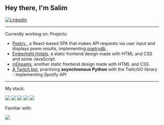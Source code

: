 









## Hey there, I'm Salim

<div class=socials>
  <a href="https://www.linkedin.com/in/salim-caliskan-724811273/">
    <img src="https://img.shields.io/badge/LinkedIn-blue?logo=linkedin&logoColor=white&style=plastic"/ alt="LinkedIn">
  </a>
</div>
<hr>
Currently working on:
Projects:  <ul class="projects">
                        <li> <a href="https://github.com/S-EgeCaliskan/poetry"> Poetry </a>, a React-based SPA that makes API requests via user input and displays poem results, implementing <a href="https://github.com/thundercomb/poetrydb"> poetrydb </a>.</li>
                        <li> <a href="https://github.com/Sc-69/Emberlight-Hotels"> Emberlight Hotels</a>, a static frontend design made with HTML and CSS and some JavaScript.
                        <li> <a href="https://github.com/Sc-69/inDreams"> inDreams</a>, another static frontend design made with HTML and CSS.
                        <li><a href="https://github.com/S-EgeCaliskan/mytwitchbot"> A Twitch bot</a>, practising <strong>asynchronous Python</strong> with the TwitchIO library - implementing Spotify API</li>
                      </ul>


<hr>

My stack: <br/> 

<img src="https://img.shields.io/badge/-html-E34F26?logo=html5&logoColor=white&style=plastic&logoWidth=50"/> <img src="https://img.shields.io/badge/-css3-1572B6?logo=css3&logoColor=white&style=plastic&logoWidth=50"/> <img src="https://img.shields.io/badge/-javascript-F7DF1E?logo=javascript&logoColor=white&style=plastic&logoWidth=50"/> <img src="https://img.shields.io/badge/-Python-3776AB?logo=python&logoColor=white&style=plastic&logoWidth=50"/> <img src="https://img.shields.io/badge/-git-F05032?logo=git&logoColor=white&style=plastic&logoWidth=50"/>

Familiar with: <br/>

<img src="https://img.shields.io/badge/react-61DAFB?logo=react&logoColor=white&style=plastic&logoWidth=50"/>
